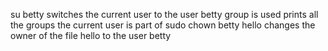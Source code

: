 su betty  switches the current user to the user betty
group is used  prints all the groups the current user is part of
sudo chown betty hello  changes the owner of the file hello to the user betty
